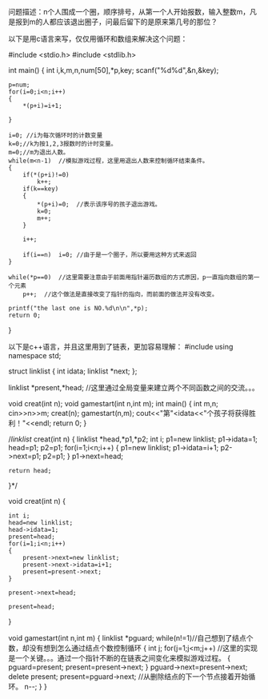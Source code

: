 问题描述：n个人围成一个圈，顺序排号，从第一个人开始报数，输入整数m，凡是报到m的人都应该退出圈子，问最后留下的是原来第几号的那位？


以下是用c语言来写，仅仅用循环和数组来解决这个问题：




#include <stdio.h>
#include <stdlib.h>

int main()
{
    int i,k,m,n,num[50],*p,key;
    scanf("%d%d",&n,&key);

    p=num;
    for(i=0;i<n;i++)
    {
        *(p+i)=i+1;

    }

    i=0; //i为每次循环时的计数变量
    k=0;//k为按1,2,3报数时的计时变量。
    m=0;//m为退出人数。
    while(m<n-1)  //模拟游戏过程，这里用退出人数来控制循环结束条件。
    {
        if(*(p+i)!=0)
            k++;
        if(k==key)
        {
            *(p+i)=0;  //表示该序号的孩子退出游戏。
            k=0;
            m++;
        }

        i++;

        if(i==n)  i=0; //由于是一个圈子，所以要用这种方式来返回
    }

    while(*p==0)  //这里需要注意由于前面用指针遍历数组的方式原因，p一直指向数组的第一个元素
        p++;  //这个做法是直接改变了指针的指向，而前面的做法并没有改变。

    printf("the last one is NO.%d\n\n",*p);
    return 0;
}

以下是c++语言，并且这里用到了链表，更加容易理解：
#include <iostream>
using namespace std;

struct linklist
{
    int idata;
    linklist *next;
};

linklist *present,*head;   //这里通过全局变量来建立两个不同函数之间的交流。。。

void creat(int n);
void gamestart(int n,int m);
int main()
{
    int m,n;
    cin>>n>>m;
    creat(n);
    gamestart(n,m);
    cout<<"第"<<present->idata<<"个孩子将获得胜利！"<<endl;
    return 0;
}

/*linklist* creat(int n)
{
    linklist *head,*p1,*p2;
    int i;
    p1=new linklist;
    p1->idata=1;
    head=p1;
    p2=p1;
    for(i=1;i<n;i++)
    {
        p1=new linklist;
        p1->idata=i+1;
        p2->next=p1;
        p2=p1;
    }
    p1->next=head;

    return head;
}*/

void creat(int n)
{

    int i;
    head=new linklist;
    head->idata=1;
    present=head;
    for(i=1;i<n;i++)
    {
        present->next=new linklist;
        present->next->idata=i+1;
        present=present->next;
    }

    present->next=head;

    present=head;

}

void gamestart(int n,int m)
{
    linklist *pguard;
    while(n!=1)//自己想到了结点个数，却没有想到怎么通过结点个数控制循环
    {
        int j;
        for(j=1;j<m;j++)     //这里的实现是一个关键。。。通过一个指针不断的在链表之间变化来模拟游戏过程。
        {
            pguard=present;
            present=present->next;
        }
        pguard->next=present->next;
        delete present;
        present=pguard->next;     //从删除结点的下一个节点接着开始循环。
        n--;
    }
}
